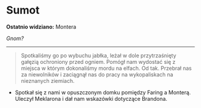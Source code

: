 <p><img></p>

# Sumot

**Ostatnio widziano:** <a data-path="Lokacje/Montera.md">Montera</a> <br>

*Gnom?*

---

> Spotkaliśmy go po wybuchu jabłka, leżał w dole przytrzaśnięty gałęzią ochroniony przed ogniem. Pomógł nam wydostać się z miejsca w którym dokonaliśmy mordu na elfach. Od tak. Przebrał nas za niewolników i zaciągnął nas do pracy na wykopaliskach na nieznanych ziemiach. 

- Spotkał się z nami w opuszczonym domku pomiędzy Faring a Monterą. Uleczył Meklarona i dał nam wskazówki dotyczące Brandona.